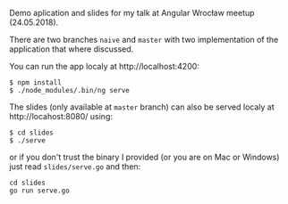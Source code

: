 Demo aplication and slides for my talk at Angular Wrocław meetup (24.05.2018).

There are two branches `naive` and `master` with two implementation of the
application that where discussed.

You can run the app localy at http://localhost:4200:

```
$ npm install
$ ./node_modules/.bin/ng serve
```

The slides (only available at `master` branch) can also be served localy
at http://locahost:8080/ using:

```
$ cd slides
$ ./serve
```

or if you don't trust the binary I provided (or you are on Mac or Windows)
just read `slides/serve.go` and then:

```
cd slides
go run serve.go
```


